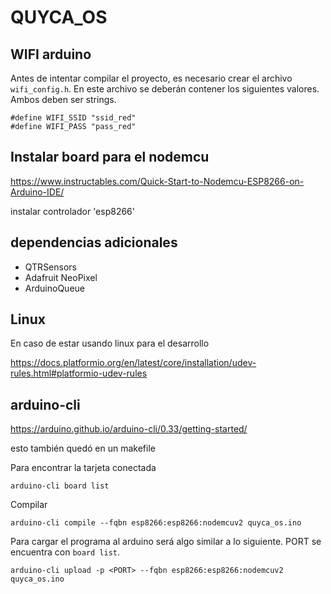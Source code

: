 
# QUYCA_OS

## WIFI arduino

Antes de intentar compilar el proyecto, es necesario crear el archivo `wifi_config.h`.
En este archivo se deberán contener los siguientes valores. Ambos deben ser strings.

    #define WIFI_SSID "ssid_red"
    #define WIFI_PASS "pass_red"

## Instalar board para el nodemcu
https://www.instructables.com/Quick-Start-to-Nodemcu-ESP8266-on-Arduino-IDE/

instalar controlador 'esp8266'

## dependencias adicionales
- QTRSensors
- Adafruit NeoPixel
- ArduinoQueue


## Linux 
En caso de estar usando linux para el desarrollo

https://docs.platformio.org/en/latest/core/installation/udev-rules.html#platformio-udev-rules

## arduino-cli
https://arduino.github.io/arduino-cli/0.33/getting-started/

esto también quedó en un makefile

Para encontrar la tarjeta conectada

    arduino-cli board list

Compilar 

    arduino-cli compile --fqbn esp8266:esp8266:nodemcuv2 quyca_os.ino

Para cargar el programa al arduino será algo similar a lo siguiente. PORT se encuentra con `board list`.

    arduino-cli upload -p <PORT> --fqbn esp8266:esp8266:nodemcuv2 quyca_os.ino
